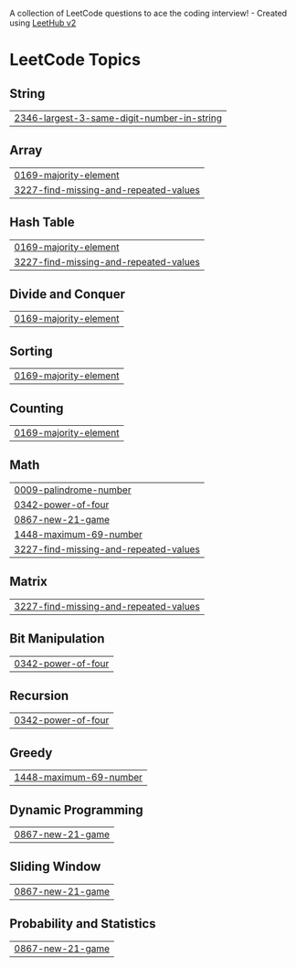 A collection of LeetCode questions to ace the coding interview! - Created using [LeetHub v2](https://github.com/arunbhardwaj/LeetHub-2.0)
<!---LeetCode Topics Start-->
# LeetCode Topics
## String
|  |
| ------- |
| [2346-largest-3-same-digit-number-in-string](https://github.com/parth-maheta/Leetcode-Solutions/tree/master/2346-largest-3-same-digit-number-in-string) |
## Array
|  |
| ------- |
| [0169-majority-element](https://github.com/parth-maheta/Leetcode-Solutions/tree/master/0169-majority-element) |
| [3227-find-missing-and-repeated-values](https://github.com/parth-maheta/Leetcode-Solutions/tree/master/3227-find-missing-and-repeated-values) |
## Hash Table
|  |
| ------- |
| [0169-majority-element](https://github.com/parth-maheta/Leetcode-Solutions/tree/master/0169-majority-element) |
| [3227-find-missing-and-repeated-values](https://github.com/parth-maheta/Leetcode-Solutions/tree/master/3227-find-missing-and-repeated-values) |
## Divide and Conquer
|  |
| ------- |
| [0169-majority-element](https://github.com/parth-maheta/Leetcode-Solutions/tree/master/0169-majority-element) |
## Sorting
|  |
| ------- |
| [0169-majority-element](https://github.com/parth-maheta/Leetcode-Solutions/tree/master/0169-majority-element) |
## Counting
|  |
| ------- |
| [0169-majority-element](https://github.com/parth-maheta/Leetcode-Solutions/tree/master/0169-majority-element) |
## Math
|  |
| ------- |
| [0009-palindrome-number](https://github.com/parth-maheta/Leetcode-Solutions/tree/master/0009-palindrome-number) |
| [0342-power-of-four](https://github.com/parth-maheta/Leetcode-Solutions/tree/master/0342-power-of-four) |
| [0867-new-21-game](https://github.com/parth-maheta/Leetcode-Solutions/tree/master/0867-new-21-game) |
| [1448-maximum-69-number](https://github.com/parth-maheta/Leetcode-Solutions/tree/master/1448-maximum-69-number) |
| [3227-find-missing-and-repeated-values](https://github.com/parth-maheta/Leetcode-Solutions/tree/master/3227-find-missing-and-repeated-values) |
## Matrix
|  |
| ------- |
| [3227-find-missing-and-repeated-values](https://github.com/parth-maheta/Leetcode-Solutions/tree/master/3227-find-missing-and-repeated-values) |
## Bit Manipulation
|  |
| ------- |
| [0342-power-of-four](https://github.com/parth-maheta/Leetcode-Solutions/tree/master/0342-power-of-four) |
## Recursion
|  |
| ------- |
| [0342-power-of-four](https://github.com/parth-maheta/Leetcode-Solutions/tree/master/0342-power-of-four) |
## Greedy
|  |
| ------- |
| [1448-maximum-69-number](https://github.com/parth-maheta/Leetcode-Solutions/tree/master/1448-maximum-69-number) |
## Dynamic Programming
|  |
| ------- |
| [0867-new-21-game](https://github.com/parth-maheta/Leetcode-Solutions/tree/master/0867-new-21-game) |
## Sliding Window
|  |
| ------- |
| [0867-new-21-game](https://github.com/parth-maheta/Leetcode-Solutions/tree/master/0867-new-21-game) |
## Probability and Statistics
|  |
| ------- |
| [0867-new-21-game](https://github.com/parth-maheta/Leetcode-Solutions/tree/master/0867-new-21-game) |
<!---LeetCode Topics End-->